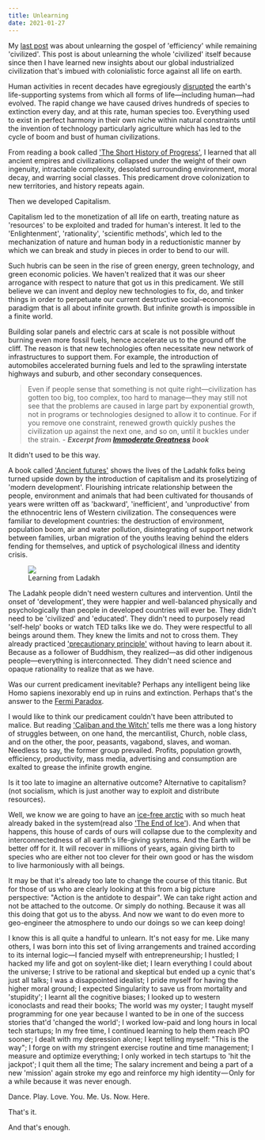 ```yaml
---
title: Unlearning
date: 2021-01-27
---
```


My [last post](https://kheohyeewei.com/posts/be-less-efficient/) was about unlearning the gospel of 'efficiency' while remaining 'civilized'. This post is about unlearning the whole 'civilized' itself because since then I have learned new insights about our global industrialized civilization that's imbued with colonialistic force against all life on earth.

Human activities in recent decades have egregiously [disrupted](https://guymcpherson.com/climate-chaos/climate-change-summary-and-update/) the earth's life-supporting systems from which all forms of life&mdash;including human&mdash;had evolved. The rapid change we have caused drives hundreds of species to extinction every day, and at this rate, human species too. Everything used to exist in perfect harmony in their own niche within natural constraints until the invention of technology particularly agriculture which has led to the cycle of boom and bust of human civilizations.

From reading a book called ['The Short History of Progress'](https://en.wikipedia.org/wiki/A_Short_History_of_Progress), I learned that all ancient empires and civilizations collapsed under the weight of their own ingenuity, intractable complexity, desolated surrounding environment, moral decay, and warring social classes. This predicament drove colonization to new territories, and history repeats again.

Then we developed Capitalism.

Capitalism led to the monetization of all life on earth, treating nature as 'resources' to be exploited and traded for human's interest. It led to the 'Enlightenment', 'rationality', 'scientific methods', which led to the mechanization of nature and human body in a reductionistic manner by which we can break and study in pieces in order to bend to our will.

Such hubris can be seen in the rise of green energy, green technology, and green economic policies. We haven't realized that it was our sheer arrogance with respect to nature that got us in this predicament. We still believe we can invent and deploy new technologies to fix, do, and tinker things in order to perpetuate our current destructive social-economic paradigm that is all about infinite growth. But infinite growth is impossible in a finite world.

Building solar panels and electric cars at scale is not possible without burning even more fossil fuels, hence accelerate us to the ground off the cliff. The reason is that new technologies often necessitate new network of infrastructures to support them. For example, the introduction of automobiles accelerated burning fuels and led to the sprawling interstate highways and suburb, and other secondary consequences.

> Even if people sense that something is not quite right&mdash;civilization has gotten too big, too complex, too hard to manage&mdash;they may still not see that the problems are caused in large part by exponential growth, not in programs or technologies designed to allow it to continue. For if you remove one constraint, renewed growth quickly pushes the civilization up against the next one, and so on, until it buckles under the strain.
> \- **_Excerpt from [Immoderate Greatness](https://www.amazon.com/Immoderate-Greatness-Why-Civilizations-Fail/dp/1479243140) book_**

It didn't used to be this way.

A book called ['Ancient futures'](https://en.m.wikipedia.org/wiki/Ancient_Futures) shows the lives of the Ladahk folks being turned upside down by the introduction of capitalism and its proselytizing of 'modern development'. Flourishing intricate relationship between the people, environment and animals that had been cultivated for thousands of years were written off as 'backward', 'inefficient', and 'unproductive' from the ethnocentric lens of Western civilization. The consequences were familiar to development countries: the destruction of environment, population boom, air and water pollution, disintegrating of support network between families, urban migration of the youths leaving behind the elders fending for themselves, and uptick of psychological illness and identity crisis.

<figure>
<img src="https://nwpermacultureinstitute.files.wordpress.com/2017/03/two_girls-c1-copy.jpg">
<figcaption>Learning from Ladakh</figcaption>
</figure>

The Ladahk people didn't need western cultures and intervention. Until the onset of 'development', they were happier and well-balanced physically and psychologically than people in developed countries will ever be. They didn't need to be 'civilized' and 'educated'. They didn't need to purposely read 'self-help' books or watch TED talks like we do. They were respectful to all beings around them. They knew the limits and not to cross them. They already practiced ['precautionary principle'](https://en.wikipedia.org/wiki/Precautionary_principle) without having to learn about it. Because as a follower of Buddhism, they realized&mdash;as did other indigenous people&mdash;everything is interconnected. They didn't need science and opaque rationality to realize that as we have.

Was our current predicament inevitable? Perhaps any intelligent being like Homo sapiens inexorably end up in ruins and extinction. Perhaps that's the answer to the [Fermi Paradox](https://en.wikipedia.org/wiki/Fermi_paradox).

I would like to think our predicament couldn't have been attributed to malice. But reading ['Caliban and the Witch'](https://en.wikipedia.org/wiki/Caliban_and_the_Witch) tells me there was a long history of struggles between, on one hand, the mercantilist, Church, noble class, and on the other, the poor, peasants, vagabond, slaves, and woman. Needless to say, the former group prevailed. Profits, population growth, efficiency, productivity, mass media, advertising and consumption are exalted to grease the infinite growth engine.

Is it too late to imagine an alternative outcome? Alternative to capitalism?(not socialism, which is just another way to exploit and distribute resources).

Well, we know we are going to have an [ice-free arctic](https://en.wikipedia.org/wiki/Arctic_sea_ice_decline) with so much heat already baked in the system(read also ['The End of Ice'](https://www.dahrjamail.net/the-end-of-ice/)). And when that happens, this house of cards of ours will collapse due to the complexity and interconnectedness of all earth's life-giving systems. And the Earth will be better off for it. It will recover in millions of years, again giving birth to species who are either not too clever for their own good or has the wisdom to live harmoniously with all beings.

It may be that it's already too late to change the course of this titanic. But for those of us who are clearly looking at this from a big picture perspective: "Action is the antidote to despair". We can take right action and not be attached to the outcome. Or simply do nothing. Because it was all this doing that got us to the abyss. And now we want to do even more to geo-engineer the atmosphere to undo our doings so we can keep doing!

I know this is all quite a handful to unlearn. It's not easy for me. Like many others, I was born into this set of living arrangements and trained according to its internal logic&mdash;I fancied myself with entrepreneurship; I hustled; I hacked my life and got on soylent-like diet; I learn everything I could about the universe; I strive to be rational and skeptical but ended up a cynic that's just all talks; I was a disappointed idealist; I pride myself for having the higher moral ground; I expected Singularity to save us from mortality and 'stupidity'; I learnt all the cognitive biases; I looked up to western iconoclasts and read their books; The world was my oyster; I taught myself programming for one year because I wanted to be in one of the success stories that'd 'changed the world'; I worked low-paid and long hours in local tech startups; In my free time, I continued learning to help them reach IPO sooner; I dealt with my depression alone; I kept telling myself: "This is the way"; I forge on with my stringent exercise routine and time management; I measure and optimize everything; I only worked in tech startups to 'hit the jackpot'; I quit them all the time; The salary increment and being a part of a new 'mission' again stroke my ego and reinforce my high identity &mdash; Only for a while because it was never enough.

Dance. Play. Love. You. Me. Us. Now. Here.

That's it.

And that's enough.
